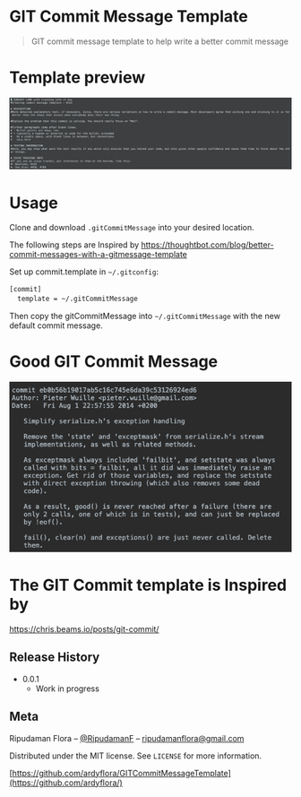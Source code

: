 # GIT Commit Message Template
> GIT commit message template to help write a better commit message

# Template preview 
![Commit Message Template](https://github.com/ardyflora/GITCommitMessageTemplate/blob/master/gitCommitMessageTemplate.png)

# Usage
Clone and download `.gitCommitMessage` into your desired location.

The following steps are Inspired by https://thoughtbot.com/blog/better-commit-messages-with-a-gitmessage-template

Set up commit.template in `~/.gitconfig`:
```sh
[commit]
  template = ~/.gitCommitMessage
```
Then copy the gitCommitMessage into `~/.gitCommitMessage` with the new default commit message.

# Good GIT Commit Message
![Good Commit Message](https://github.com/ardyflora/GITCommitMessageTemplate/blob/master/goodCommitMessage.png)

# The GIT Commit template is Inspired by
https://chris.beams.io/posts/git-commit/

## Release History
* 0.0.1
    * Work in progress

## Meta

Ripudaman Flora – [@RipudamanF](https://twitter.com/RipudamanF) – ripudamanflora@gmail.com

Distributed under the MIT license. See ``LICENSE`` for more information.

[https://github.com/ardyflora/GITCommitMessageTemplate](https://github.com/ardyflora/)